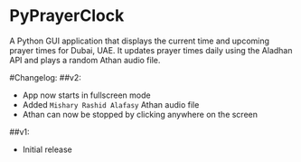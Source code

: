 # PyPrayerClock
A Python GUI application that displays the current time and upcoming prayer times for Dubai, UAE. It updates prayer times daily using the Aladhan API and plays a random Athan audio file.

#Changelog:
##v2: 
- App now starts in fullscreen mode
- Added `Mishary Rashid Alafasy` Athan audio file
- Athan can now be stopped by clicking anywhere on the screen

##v1:
- Initial release